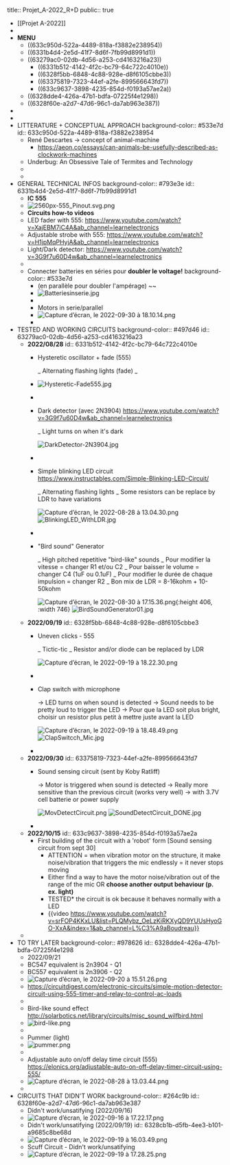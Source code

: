 title:: Projet_A-2022_R+D
public:: true

- [[Projet A-2022]]
-
- __MENU__
	- ((633c950d-522a-4489-818a-f3882e238954))
	- ((6331b4d4-2e5d-41f7-8d6f-7fb99d8991d1))
	- ((63279ac0-02db-4d56-a253-cd4163216a23))
		- ((6331b512-4142-4f2c-bc79-64c722c4010e))
		- ((6328f5bb-6848-4c88-928e-d8f6105cbbe3))
		- ((63375819-7323-44ef-a2fe-899566643fd7))
		- ((633c9637-3898-4235-854d-f0193a57ae2a))
	- ((6328dde4-426a-47b1-bdfa-07225f4e1298))
	- ((6328f60e-a2d7-47d6-96c1-da7ab963e387))
-
-
- LITTERATURE + CONCEPTUAL APPROACH
  background-color:: #533e7d
  id:: 633c950d-522a-4489-818a-f3882e238954
	- René Descartes -> concept of animal-machine
		- https://aeon.co/essays/can-animals-be-usefully-described-as-clockwork-machines
	- Underbug: An Obsessive Tale of Termites and Technology
	-
	-
- GENERAL TECHNICAL INFOS
  background-color:: #793e3e
  id:: 6331b4d4-2e5d-41f7-8d6f-7fb99d8991d1
	- __IC 555__
	- ![2560px-555_Pinout.svg.png](../assets/2560px-555_Pinout.svg_1661386060127_0.png)
	- __Circuits how-to videos__
	- LED fader with 555: https://www.youtube.com/watch?v=XajEBM7iC4A&ab_channel=learnelectronics
	- Adjustable strobe with 555: https://www.youtube.com/watch?v=H1jpMqPHyjA&ab_channel=learnelectronics
	- Light/Dark detector: https://www.youtube.com/watch?v=3G9f7u60D4w&ab_channel=learnelectronics
	-
	- Connecter batteries en séries pour __doubler le voltage!__
	  background-color:: #533e7d
		- (en parallèle pour doubler l'ampérage) ~~
		- ![Batteriesinserie.jpg](../assets/Batteriesinserie_1665935236596_0.jpg)
		-
		- Motors in serie/parallel
		- ![Capture d’écran, le 2022-09-30 à 18.10.14.png](../assets/Capture_d’écran,_le_2022-09-30_à_18.10.14_1664656938748_0.png)
		-
- TESTED AND WORKING CIRCUITS
  background-color:: #497d46
  id:: 63279ac0-02db-4d56-a253-cd4163216a23
	- __2022/08/28__
	  id:: 6331b512-4142-4f2c-bc79-64c722c4010e
		- Hysteretic oscillator + fade (555)
		  
		  _ Alternating flashing lights (fade)
		  _
		- ![Hysteretic-Fade555.jpg](../assets/Hysteretic-Fade555_1661704689677_0.jpg)
		-
		- Dark detector (avec 2N3904) https://www.youtube.com/watch?v=3G9f7u60D4w&ab_channel=learnelectronics
		  
		  _ Light turns on when it's dark
		  
		  ![DarkDetector-2N3904.jpg](../assets/DarkDetector-2N3904_1661704721842_0.jpg)
		-
		- Simple blinking LED circuit https://www.instructables.com/Simple-Blinking-LED-Circuit/
		  
		  _ Alternating flashing lights
		  _ Some resistors can be replace by LDR to have variations
		  
		  ![Capture d’écran, le 2022-08-28 à 13.04.30.png](../assets/Capture_d’écran,_le_2022-08-28_à_13.04.30_1661706615467_0.png)
		  ![BlinkingLED_WithLDR.jpg](../assets/BlinkingLED_WithLDR_1663622597230_0.jpg)
		-
		- "Bird sound" Generator
		  
		  _ High pitched repetitive "bird-like" sounds
		  _ Pour modifier la vitesse = changer R1 et/ou C2
		  _ Pour baisser le volume = changer C4 (1uF ou 0.1uF)
		  _ Pour modifier le durée de chaque impulsion = changer R2
		  _ Bon mix de LDR = 8-16kohm + 10-50kohm
		  
		  ![Capture d’écran, le 2022-08-30 à 17.15.36.png](../assets/Capture_d’écran,_le_2022-08-30_à_17.15.36_1661894147266_0.png){:height 406, :width 746}
		  ![BirdSoundGenerator01.jpg](../assets/BirdSoundGenerator01_1663622562740_0.jpg)
	- __2022/09/19__
	  id:: 6328f5bb-6848-4c88-928e-d8f6105cbbe3
		- Uneven clicks - 555
		  
		  _ Tictic-tic
		  _ Resistor and/or diode can be replaced by LDR
		  
		  ![Capture d’écran, le 2022-09-19 à 18.22.30.png](../assets/Capture_d’écran,_le_2022-09-19_à_18.22.30_1663626163963_0.png)
		-
		- Clap switch with microphone
		  
		  -> LED turns on when sound is detected
		  -> Sound needs to be pretty loud to trigger the LED
		  -> Pour que la LED soit plus bright, choisir un resistor plus petit à mettre juste avant la LED
		  
		  ![Capture d’écran, le 2022-09-19 à 18.48.49.png](../assets/Capture_d’écran,_le_2022-09-19_à_18.48.49_1663627760729_0.png)
		  ![ClapSwitcch_Mic.jpg](../assets/ClapSwitcch_Mic_1663969559342_0.jpg)
		-
	- __2022/09/30__
	  id:: 63375819-7323-44ef-a2fe-899566643fd7
		- Sound sensing circuit (sent by Koby Ratliff)
		  
		  -> Motor is triggered when sound is detected
		  -> Really more sensitive than the previous circuit (works very well)
		  -> with 3.7V cell batterie or power supply
		  
		  ![MovDetectCircuit.png](../assets/MovDetectCircuit_1664571331786_0.png)
		  ![SoundDetectCircuit_DONE.jpg](../assets/SoundDetectCircuit_DONE_1664574804746_0.jpg)
		-
	- __2022/10/15__
	  id:: 633c9637-3898-4235-854d-f0193a57ae2a
		- First building of the circuit with a 'robot' form [Sound sensing circuit from sept 30]
			- ATTENTION = when vibration motor on the structure, it make noise/vibration that triggers the mic endlessly = it never stops moving
			- Either find a way to have the motor noise/vibration out of the range of the mic OR __choose another output behaviour (p. ex. light)__
			- TESTED* the circuit is ok because it behaves normally with a LED
			- {{video https://www.youtube.com/watch?v=srFOP4KKxLU&list=PLQMybz_OeLzKiRKXyQD9YUUsHyoGO-XxA&index=1&ab_channel=L%C3%A9aBoudreau}}
	-
- TO TRY LATER
  background-color:: #978626
  id:: 6328dde4-426a-47b1-bdfa-07225f4e1298
	- 2022/09/21
	- BC547 equivalent is 2n3904 - Q1
	- BC557 equivalent is 2n3906 - Q2
	- ![Capture d’écran, le 2022-09-20 à 15.51.26.png](../assets/Capture_d’écran,_le_2022-09-20_à_15.51.26_1663703504654_0.png)
	- https://circuitdigest.com/electronic-circuits/simple-motion-detector-circuit-using-555-timer-and-relay-to-control-ac-loads
	-
	- Bird-like sound effect http://solarbotics.net/library/circuits/misc_sound_wilfbird.html
	- ![bird-like.png](../assets/bird-like_1661705347629_0.png)
	-
	- Pummer (light)
	- ![pummer.png](../assets/pummer_1661705413008_0.png)
	-
	- Adjustable auto on/off delay time circuit (555) https://elonics.org/adjustable-auto-on-off-delay-timer-circuit-using-555/
	- ![Capture d’écran, le 2022-08-28 à 13.03.44.png](../assets/Capture_d’écran,_le_2022-08-28_à_13.03.44_1661706247273_0.png)
	-
- CIRCUITS THAT DIDN'T WORK
  background-color:: #264c9b
  id:: 6328f60e-a2d7-47d6-96c1-da7ab963e387
	- Didn't work/unsatifying (2022/09/16)
	- ![Capture d’écran, le 2022-09-16 à 17.22.17.png](../assets/Capture_d’écran,_le_2022-09-16_à_17.22.17_1663363349998_0.png)
	- Didn't work/unsatifying (2022/09/19)
	  id:: 6328cb1b-d5fb-4ee3-b101-a9685c8be68d
	- ![Capture d’écran, le 2022-09-19 à 16.03.49.png](../assets/Capture_d’écran,_le_2022-09-19_à_16.03.49_1663617840017_0.png)
	- Scuff Circuit - Didn't work/unsatifying
	- ![Capture d’écran, le 2022-09-19 à 17.28.25.png](../assets/Capture_d’écran,_le_2022-09-19_à_17.28.25_1663622915585_0.png)
